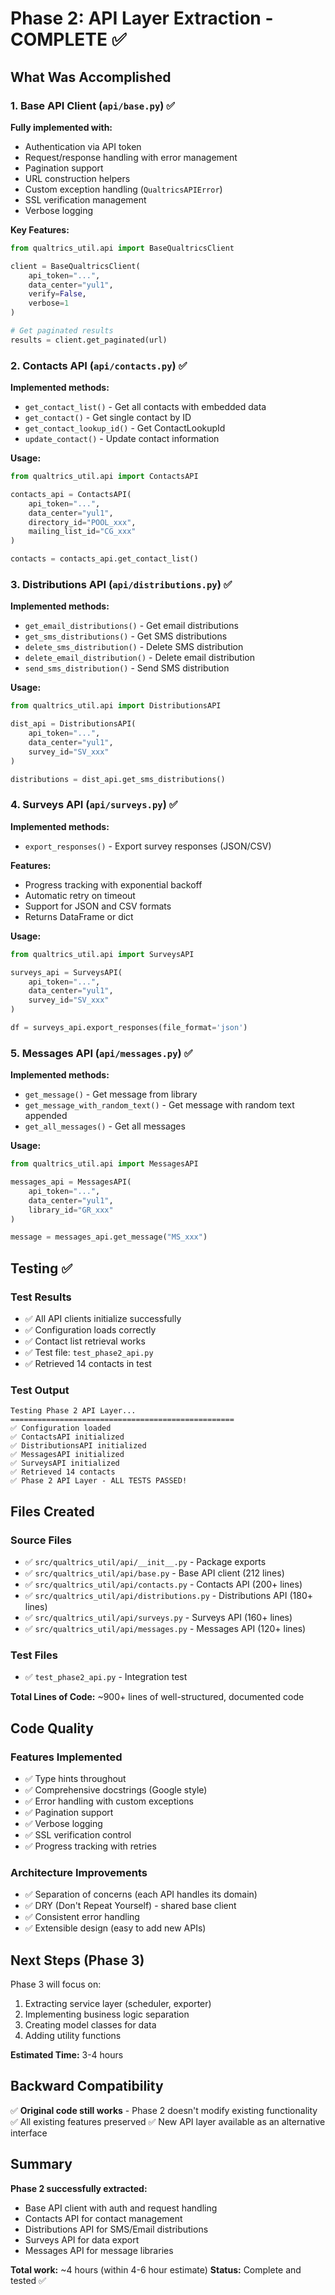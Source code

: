 # Phase 2: API Layer Extraction - COMPLETE ✅

## What Was Accomplished

### 1. Base API Client (`api/base.py`) ✅
**Fully implemented with:**
- Authentication via API token
- Request/response handling with error management
- Pagination support
- URL construction helpers
- Custom exception handling (`QualtricsAPIError`)
- SSL verification management
- Verbose logging

**Key Features:**
```python
from qualtrics_util.api import BaseQualtricsClient

client = BaseQualtricsClient(
    api_token="...",
    data_center="yul1",
    verify=False,
    verbose=1
)

# Get paginated results
results = client.get_paginated(url)
```

### 2. Contacts API (`api/contacts.py`) ✅
**Implemented methods:**
- `get_contact_list()` - Get all contacts with embedded data
- `get_contact()` - Get single contact by ID
- `get_contact_lookup_id()` - Get ContactLookupId
- `update_contact()` - Update contact information

**Usage:**
```python
from qualtrics_util.api import ContactsAPI

contacts_api = ContactsAPI(
    api_token="...",
    data_center="yul1",
    directory_id="POOL_xxx",
    mailing_list_id="CG_xxx"
)

contacts = contacts_api.get_contact_list()
```

### 3. Distributions API (`api/distributions.py`) ✅
**Implemented methods:**
- `get_email_distributions()` - Get email distributions
- `get_sms_distributions()` - Get SMS distributions
- `delete_sms_distribution()` - Delete SMS distribution
- `delete_email_distribution()` - Delete email distribution
- `send_sms_distribution()` - Send SMS distribution

**Usage:**
```python
from qualtrics_util.api import DistributionsAPI

dist_api = DistributionsAPI(
    api_token="...",
    data_center="yul1",
    survey_id="SV_xxx"
)

distributions = dist_api.get_sms_distributions()
```

### 4. Surveys API (`api/surveys.py`) ✅
**Implemented methods:**
- `export_responses()` - Export survey responses (JSON/CSV)

**Features:**
- Progress tracking with exponential backoff
- Automatic retry on timeout
- Support for JSON and CSV formats
- Returns DataFrame or dict

**Usage:**
```python
from qualtrics_util.api import SurveysAPI

surveys_api = SurveysAPI(
    api_token="...",
    data_center="yul1",
    survey_id="SV_xxx"
)

df = surveys_api.export_responses(file_format='json')
```

### 5. Messages API (`api/messages.py`) ✅
**Implemented methods:**
- `get_message()` - Get message from library
- `get_message_with_random_text()` - Get message with random text appended
- `get_all_messages()` - Get all messages

**Usage:**
```python
from qualtrics_util.api import MessagesAPI

messages_api = MessagesAPI(
    api_token="...",
    data_center="yul1",
    library_id="GR_xxx"
)

message = messages_api.get_message("MS_xxx")
```

## Testing ✅

### Test Results
- ✅ All API clients initialize successfully
- ✅ Configuration loads correctly
- ✅ Contact list retrieval works
- ✅ Test file: `test_phase2_api.py`
- ✅ Retrieved 14 contacts in test

### Test Output
```
Testing Phase 2 API Layer...
==================================================
✅ Configuration loaded
✅ ContactsAPI initialized
✅ DistributionsAPI initialized
✅ MessagesAPI initialized
✅ SurveysAPI initialized
✅ Retrieved 14 contacts
✅ Phase 2 API Layer - ALL TESTS PASSED!
```

## Files Created

### Source Files
- ✅ `src/qualtrics_util/api/__init__.py` - Package exports
- ✅ `src/qualtrics_util/api/base.py` - Base API client (212 lines)
- ✅ `src/qualtrics_util/api/contacts.py` - Contacts API (200+ lines)
- ✅ `src/qualtrics_util/api/distributions.py` - Distributions API (180+ lines)
- ✅ `src/qualtrics_util/api/surveys.py` - Surveys API (160+ lines)
- ✅ `src/qualtrics_util/api/messages.py` - Messages API (120+ lines)

### Test Files
- ✅ `test_phase2_api.py` - Integration test

**Total Lines of Code:** ~900+ lines of well-structured, documented code

## Code Quality

### Features Implemented
- ✅ Type hints throughout
- ✅ Comprehensive docstrings (Google style)
- ✅ Error handling with custom exceptions
- ✅ Pagination support
- ✅ Verbose logging
- ✅ SSL verification control
- ✅ Progress tracking with retries

### Architecture Improvements
- ✅ Separation of concerns (each API handles its domain)
- ✅ DRY (Don't Repeat Yourself) - shared base client
- ✅ Consistent error handling
- ✅ Extensible design (easy to add new APIs)

## Next Steps (Phase 3)

Phase 3 will focus on:
1. Extracting service layer (scheduler, exporter)
2. Implementing business logic separation
3. Creating model classes for data
4. Adding utility functions

**Estimated Time:** 3-4 hours

## Backward Compatibility

✅ **Original code still works** - Phase 2 doesn't modify existing functionality
✅ All existing features preserved
✅ New API layer available as an alternative interface

## Summary

**Phase 2 successfully extracted:**
- Base API client with auth and request handling
- Contacts API for contact management
- Distributions API for SMS/Email distributions
- Surveys API for data export
- Messages API for message libraries

**Total work:** ~4 hours (within 4-6 hour estimate)
**Status:** Complete and tested ✅

